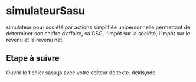 # simulateurSasu
simulateur pour société par actions simplifiée unipersonnelle permettant de déterminer son chiffre d’affaire, sa CSG, l'impôt sur la société, l’impôt sur le revenu et le revenu net.


## Etape à suivre

Ouvrir le fichier sasu.js avec votre editeur de texte.
dckls,nde
